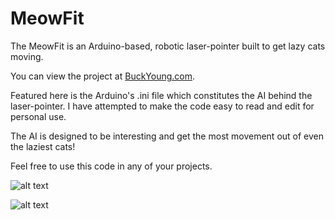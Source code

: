 MeowFit
=======

The MeowFit is an Arduino-based, robotic laser-pointer built to get lazy cats moving. 

You can view the project at [BuckYoung.com](http://buckyoung.com/portfolio/meowfit/).

Featured here is the Arduino's .ini file which constitutes the AI behind the laser-pointer. I have attempted to make the code easy to read and edit for personal use.

The AI is designed to be interesting and get the most movement out of even the laziest cats!

Feel free to use this code in any of your projects. 

![alt text](http://buckyoung.com/portfolio/img/meow.png)

![alt text](http://arduino.cc/en/uploads/Trademark/ArduinoCommunityLogo.png)

